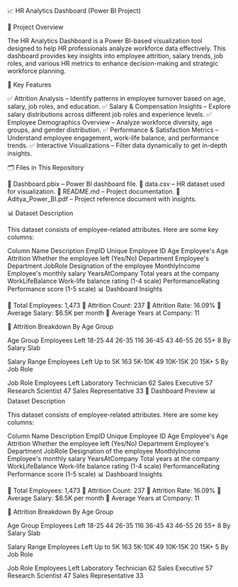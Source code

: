 📈 HR Analytics Dashboard (Power BI Project)

📌 Project Overview

The HR Analytics Dashboard is a Power BI-based visualization tool designed to help HR professionals analyze workforce data effectively. This dashboard provides key insights into employee attrition, salary trends, job roles, and various HR metrics to enhance decision-making and strategic workforce planning.

🎯 Key Features

✅ Attrition Analysis – Identify patterns in employee turnover based on age, salary, job roles, and education.
✅ Salary & Compensation Insights – Explore salary distributions across different job roles and experience levels.
✅ Employee Demographics Overview – Analyze workforce diversity, age groups, and gender distribution.
✅ Performance & Satisfaction Metrics – Understand employee engagement, work-life balance, and performance trends.
✅ Interactive Visualizations – Filter data dynamically to get in-depth insights.

🗂️ Files in This Repository

📂 Dashboard.pbix – Power BI dashboard file.
📂 data.csv – HR dataset used for visualization.
📂 README.md – Project documentation.
📂 Aditya_Power_BI.pdf – Project reference document with insights.

📊 Dataset Description

This dataset consists of employee-related attributes. Here are some key columns:

Column Name	Description
EmpID	Unique Employee ID
Age	Employee's Age
Attrition	Whether the employee left (Yes/No)
Department	Employee's Department
JobRole	Designation of the employee
MonthlyIncome	Employee's monthly salary
YearsAtCompany	Total years at the company
WorkLifeBalance	Work-life balance rating (1-4 scale)
PerformanceRating	Performance score (1-5 scale)
📊 Dashboard Insights

🔹 Total Employees: 1,473
🔹 Attrition Count: 237
🔹 Attrition Rate: 16.09%
🔹 Average Salary: $6.5K per month
🔹 Average Years at Company: 11

📌 Attrition Breakdown
By Age Group

Age Group	Employees Left
18-25	44
26-35	116
36-45	43
46-55	26
55+	8
By Salary Slab

Salary Range	Employees Left
Up to 5K	163
5K-10K	49
10K-15K	20
15K+	5
By Job Role

Job Role	Employees Left
Laboratory Technician	62
Sales Executive	57
Research Scientist	47
Sales Representative	33
📸 Dashboard Preview
📊 Dataset Description

This dataset consists of employee-related attributes. Here are some key columns:

Column Name	Description
EmpID	Unique Employee ID
Age	Employee's Age
Attrition	Whether the employee left (Yes/No)
Department	Employee's Department
JobRole	Designation of the employee
MonthlyIncome	Employee's monthly salary
YearsAtCompany	Total years at the company
WorkLifeBalance	Work-life balance rating (1-4 scale)
PerformanceRating	Performance score (1-5 scale)
📊 Dashboard Insights

🔹 Total Employees: 1,473
🔹 Attrition Count: 237
🔹 Attrition Rate: 16.09%
🔹 Average Salary: $6.5K per month
🔹 Average Years at Company: 11

📌 Attrition Breakdown
By Age Group

Age Group	Employees Left
18-25	44
26-35	116
36-45	43
46-55	26
55+	8
By Salary Slab

Salary Range	Employees Left
Up to 5K	163
5K-10K	49
10K-15K	20
15K+	5
By Job Role

Job Role	Employees Left
Laboratory Technician	62
Sales Executive	57
Research Scientist	47
Sales Representative	33


